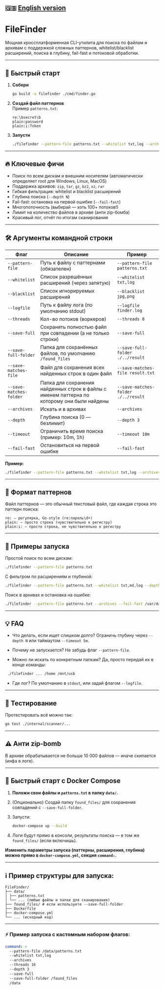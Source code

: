 ## 🇬🇧  [English version](README_EN.md)

# FileFinder

Мощная кроссплатформенная CLI-утилита для поиска по файлам и архивам с поддержкой сложных паттернов, whitelist/blacklist
расширений, поиска в глубину, fail-fast и потоковой обработки.

---

## 🚀 Быстрый старт

1. **Собери**
    ```bash
    go build -o filefinder ./cmd/finder.go
    ```

2. **Создай файл паттернов**  
   Пример `patterns.txt`:
    ```
    re:\bsecret\b
    plain:password
    plain:i:Token
    ```

3. **Запусти**
    ```bash
    ./filefinder --pattern-file patterns.txt --whitelist txt,log --archives --threads 8 /var/log
    ```

---

## 🔥 Ключевые фичи

- Поиск по всем дискам и внешним носителям (автоматически определяет root для Windows, Linux, MacOS)
- Поддержка архивов: `zip`, `tar`, `gz`, `bz2`, `xz`, `rar`
- Гибкая фильтрация: whitelist и blacklist расширений
- Глубина поиска (`--depth N`)
- Fail-fast: остановка на первой ошибке (`--fail-fast`)
- Многопоточность (выбирай — хоть 100+ потоков!)
- Лимит на количество файлов в архиве (анти zip-бомба)
- Красивый лог, отчёт по итогам сканирования

---

## 🛠️ Аргументы командной строки

| Флаг                    | Описание                                                                                    | Пример                              |
|-------------------------|---------------------------------------------------------------------------------------------|-------------------------------------|
| `--pattern-file`        | Путь к файлу с паттернами (обязателен)                                                      | `--pattern-file patterns.txt`       |
| `--whitelist`           | Список разрешённых расширений (через запятую)                                               | `--whitelist txt,log`               |
| `--blacklist`           | Список игнорируемых расширений                                                              | `--blacklist jpg,png`               |
| `--logfile`             | Путь к файлу лога (по умолчанию stdout)                                                     | `--logfile finder.log`              |
| `--threads`             | Кол-во потоков (воркеров)                                                                   | `--threads 8`                       |
| `--save-full`           | Сохранять полностью файл при совпадении (а не только строки)                                | `--save-full`                       |
| `--save-full-folder`    | Папка для сохранённых файлов, по умолчанию `/found_files`                                   | `--save-full-folder ./../result`    |
| `--save-matches-file`   | Файл для сохранения всех найденных строк в один файл                                        | `--save-matches-file result.txt`    |  
| `--save-matches-folder` | Папка для сохранения найденных строк в файлы с именем паттерна по которому они были найдены | `--save-matches-folder ./../result` |  
| `--archives`            | Искать и в архивах                                                                          | `--archives`                        |
| `--depth`               | Глубина поиска (0 — безлимит)                                                               | `--depth 3`                         |
| `--timeout`             | Ограничить время поиска (пример: 10m, 1h)                                                   | `--timeout 10m`                     |
| `--fail-fast`           | Остановиться на первой ошибке                                                               | `--fail-fast`                       |

**Пример:**

```bash
./filefinder --pattern-file patterns.txt --whitelist txt,log --archives --threads 8 --depth 2 /home /mnt/flash
```

---

## 🎯 Формат паттернов

Файл паттернов — это обычный текстовый файл, где каждая строка это паттерн поиска:

```
re: — регулярка, Go-style (re:пароль\d+)
plain: — просто строка (чувствительно к регистру)
plain:i: — просто строка, не чувствительно к регистру
```

---

## 📝 Примеры запуска

Простой поиск по всем дискам:

```bash
./filefinder --pattern-file patterns.txt
```

С фильтром по расширениям и глубиной:

```bash
./filefinder --pattern-file patterns.txt --whitelist txt,md,log --depth 2 /home/user/Documents
```

Поиск в архивах и остановка на ошибке:

```bash
./filefinder --pattern-file patterns.txt --archives --fail-fast /var/data
```

---

## 💡 FAQ

* Что делать, если ищет слишком долго?
  Ограничь глубину через `--depth N` или таймаутом `--timeout 5m`.

* Почему не запускается?
  Не забудь флаг `--pattern-file`.

* Можно ли искать по конкретным папкам?
  Да, просто передай их в конце команды:

```bash
 ./filefinder ... /home /mnt/usb
```

* Где лог?
  По умолчанию в `stdout`, или задай флагом `--logfile`.

---

## 🧪 Тестирование

Протестировать всё можно так:

```bash
go test ./internal/scanner/...
```

---

## ⚠️ Анти zip-bomb

В архиве обрабатывается не больше 10 000 файлов — иначе скипается (инфа в логе).

---

## 🚀 Быстрый старт с Docker Compose

1. **Положи свои файлы и `patterns.txt` в папку `data/`.**
2. (Опционально) Создай папку `found_files/` для сохранения совпадений с `--save-full-folder`.
3. Запусти:

    ```bash
    docker-compose up --build
    ```

4. Логи будут прямо в консоли, результаты поиска — в том же `found_files/` (если включишь).

**Изменить параметры запуска (паттерны, расширения, глубина) можно прямо в `docker-compose.yml`, секция `command:`.**

---

## ℹ️ Пример структуры для запуска:

```
FileFinder/
├── data/
│ ├── patterns.txt
│ └── ... (любые файлы и папки для сканирования)
├── found_files/ # если используете --save-full-folder
├── Dockerfile
├── docker-compose.yml
└── ... (исходный код)
```

---

### ⚡️ Пример запуска с кастомным набором флагов:

```yaml
command: >
  --pattern-file /data/patterns.txt
  --whitelist txt,log
  --archives
  --threads 16
  --depth 3
  --save-full
  --save-full-folder /found_files
  /data
```